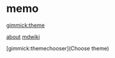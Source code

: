 # memo

[gimmick:theme](spacelab)

[about](pages/about.md)
[mdwiki](pages/mdwiki/home.md)

<!--
[Change the Language]()

  * [English (United States)](/en_US/)
  * [English (United Kingdom)](/en_GB/)
  * [Italian](/it/)
-->

[gimmick:themechooser](Choose theme)
